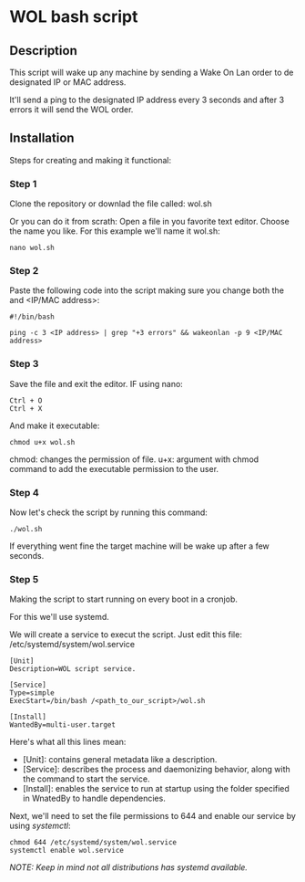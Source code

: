 # WOL bash script


## Description
This script will wake up any machine by sending a Wake On Lan order to de designated IP or MAC address.

It'll send a ping to the designated IP address every 3 seconds and after 3 errors it will send the WOL order.

## Installation
Steps for creating and making it functional:

### Step 1
Clone the repository or downlad the file called: wol.sh

Or you can do it from scrath:
Open a file in you favorite text editor. Choose the name you like. For this example we'll name it wol.sh:
    
    nano wol.sh

### Step 2
Paste the following code into the script making sure you change both the <IP address> and <IP/MAC address>:
    
    #!/bin/bash

    ping -c 3 <IP address> | grep "+3 errors" && wakeonlan -p 9 <IP/MAC address>

### Step 3
Save the file and exit the editor. IF using nano:
    
    Ctrl + O
    Ctrl + X

And make it executable:
    
    chmod u+x wol.sh

chmod: changes the permission of file.
u+x: argument with chmod command to add the executable permission to the user.

### Step 4
Now let's check the script by running this command:
    
    ./wol.sh

If everything went fine the target machine will be wake up after a few seconds.

### Step 5
Making the script to start running on every boot in a cronjob.

For this we'll use systemd.

We will create a service to execut the script. Just edit this file:
/etc/systemd/system/wol.service

    [Unit]
    Description=WOL script service.

    [Service]
    Type=simple
    ExecStart=/bin/bash /<path_to_our_script>/wol.sh

    [Install]
    WantedBy=multi-user.target

Here's what all this lines mean:

* [Unit]: contains general metadata like a description.
* [Service]: describes the process and daemonizing behavior, along with the command to start the service.
* [Install]: enables the service to run at startup using the folder specified in WnatedBy to handle dependencies.

Next, we'll need to set the file permissions to 644 and enable our service by using *systemctl*:

    chmod 644 /etc/systemd/system/wol.service
    systemctl enable wol.service

*NOTE: Keep in mind not all distributions has systemd available.*
